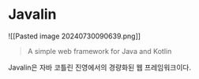 # Javalin
![[Pasted image 20240730090639.png]]
> A simple web framework for Java and Kotlin

Javalin은 자바 코틀린 진영에서의 경량화된 웹 프레임워크이다.
